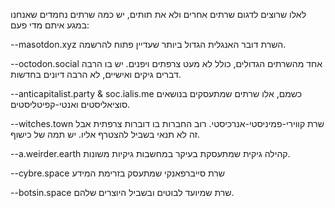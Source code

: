 לאלו שרוצים לדגום שרתים אחרים ולא את תותים, יש כמה שרתים נחמדים שאנחנו במגע איתם מדי פעם:

--masotdon.xyz
השרת דובר האנגלית הגדול ביותר שעדיין פתוח להרשמה.

--octodon.social
אחד מהשרתים הגדולים, כולל לא מעט צרפתים ויפנים. יש בו הרבה דברים גיקים ואישיים, לא הרבה דיונים בחדשות.

--anticapitalist.party & soc.ialis.me
כשמם, אלו שרתים שמתעסקים בנושאים סוציאליסטים ואנטי-קפיטליסטים.

--witches.town
שרת קווירי-פמיניסטי-אנרכיסטי. רוב החברות בו דוברות צרפתית אבל זה לא תנאי בשביל להצטרף אליו. יש תמה של כישוף.

--a.weirder.earth
קהילה גיקית שמתעסקת בעיקר במחשבות גיקיות משונות.

--cybre.space
שרת סייברפאנקי שמתעסק בזרימת המידע

--botsin.space
שרת שמיועד לבוטים ובשביל היוצרים שלהם.

